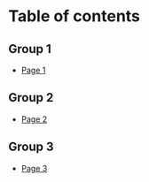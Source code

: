 # Table of contents

## Group 1

* [Page 1](README.md)

## Group 2

* [Page 2](second-group/page-2.md)

## Group 3

* [Page 3](third-group/page-3.md)
